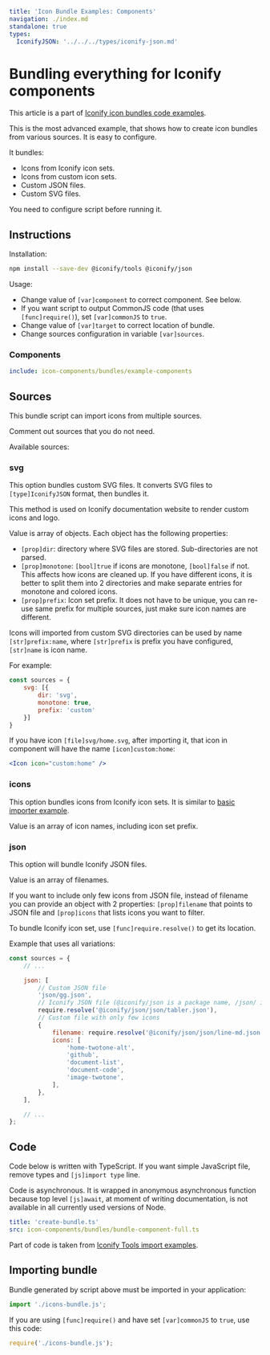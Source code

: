 ```yaml
title: 'Icon Bundle Examples: Components'
navigation: ./index.md
standalone: true
types:
  IconifyJSON: '../../../types/iconify-json.md'
```

# Bundling everything for Iconify components

This article is a part of [Iconify icon bundles code examples](./index.md).

This is the most advanced example, that shows how to create icon bundles from various sources. It is easy to configure.

It bundles:

- Icons from Iconify icon sets.
- Icons from custom icon sets.
- Custom JSON files.
- Custom SVG files.

You need to configure script before running it.

## Instructions

Installation:

```bash
npm install --save-dev @iconify/tools @iconify/json
```

Usage:

- Change value of `[var]component` to correct component. See below.
- If you want script to output CommonJS code (that uses `[func]require()`), set `[var]commonJS` to `true`.
- Change value of `[var]target` to correct location of bundle.
- Change sources configuration in variable `[var]sources`.

### Components

```yaml
include: icon-components/bundles/example-components
```

## Sources

This bundle script can import icons from multiple sources.

Comment out sources that you do not need.

Available sources:

### svg

This option bundles custom SVG files. It converts SVG files to `[type]IconifyJSON` format, then bundles it.

This method is used on Iconify documentation website to render custom icons and logo.

Value is array of objects. Each object has the following properties:

- `[prop]dir`: directory where SVG files are stored. Sub-directories are not parsed.
- `[prop]monotone`: `[bool]true` if icons are monotone, `[bool]false` if not. This affects how icons are cleaned up. If you have different icons, it is better to split them into 2 directories and make separate entries for monotone and colored icons.
- `[prop]prefix`: Icon set prefix. It does not have to be unique, you can re-use same prefix for multiple sources, just make sure icon names are different.

Icons will imported from custom SVG directories can be used by name `[str]prefix:name`, where `[str]prefix` is prefix you have configured, `[str]name` is icon name.

For example:

```js
const sources = {
    svg: [{
        dir: 'svg',
        monotone: true,
        prefix: 'custom'
    }]
}
```

If you have icon `[file]svg/home.svg`, after importing it, that icon in component will have the name `[icon]custom:home`:

```jsx
<Icon icon="custom:home" />
```

### icons

This option bundles icons from Iconify icon sets. It is similar to [basic importer example](./component-simple.md).

Value is an array of icon names, including icon set prefix.

### json

This option will bundle Iconify JSON files.

Value is an array of filenames.

If you want to include only few icons from JSON file, instead of filename you can provide an object with 2 properties: `[prop]filename` that points to JSON file and `[prop]icons` that lists icons you want to filter.

To bundle Iconify icon set, use `[func]require.resolve()` to get its location.

Example that uses all variations:

```js
const sources = {
	// ...

	json: [
		// Custom JSON file
		'json/gg.json',
		// Iconify JSON file (@iconify/json is a package name, /json/ is directory where files are, then filename)
		require.resolve('@iconify/json/json/tabler.json'),
		// Custom file with only few icons
		{
			filename: require.resolve('@iconify/json/json/line-md.json'),
			icons: [
				'home-twotone-alt',
				'github',
				'document-list',
				'document-code',
				'image-twotone',
			],
		},
	],

	// ...
};
```

## Code

Code below is written with TypeScript. If you want simple JavaScript file, remove types and `[js]import type` line.

Code is asynchronous. It is wrapped in anonymous asynchronous function because top level `[js]await`, at moment of writing documentation, is not available in all currently used versions of Node.

```yaml
title: 'create-bundle.ts'
src: icon-components/bundles/bundle-component-full.ts
```

Part of code is taken from [Iconify Tools import examples](../../../tools/tools2/examples/import-mdi.md).

## Importing bundle

Bundle generated by script above must be imported in your application:

```js
import './icons-bundle.js';
```

If you are using `[func]require()` and have set `[var]commonJS` to `true`, use this code:

```js
require('./icons-bundle.js');
```
